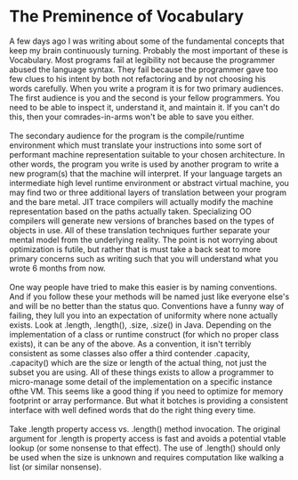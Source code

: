 The Preminence of Vocabulary
============================

A few days ago I was writing about some of the fundamental concepts that keep my brain continuously turning.  Probably the most important of these is Vocabulary. Most programs fail at legibility not because the programmer abused the language syntax. They fail because the programmer gave too few clues to his intent by both not refactoring and by not choosing his words carefully. When you write a program it is for two primary audiences. The first audience is you and the second is your fellow programmers. You need to be able to inspect it, understand it, and maintain it.  If you can&#39;t do this, then your comrades-in-arms won&#39;t be able to save you either. <br><br>The secondary audience for the program is the compile/runtime environment which must translate your instructions into some sort of performant machine representation suitable to your chosen architecture. In other words, the program you write is used by another program to write a new program(s) that the machine will interpret. If your language targets an intermediate high level runtime environment or abstract virtual machine, you may find two or three additional layers of translation between your program and the bare metal.  JIT trace compilers will actually modify the machine representation based on the paths actually taken. Specializing OO compilers will generate new versions of branches based on the types of objects in use. All of these translation techniques further separate your mental model from the underlying reality. The point is not worrying about optimization is futile, but rather that is must take a back seat to more primary concerns such as writing such that you will understand what you wrote 6 months from now.  <br><br>One way people have tried to make this easier is by naming conventions.  And if you follow these your methods will be named just like everyone else&#39;s and will be no better than the status quo. Conventions have a funny way of failing, they lull you into an expectation of uniformity where none actually exists. Look at .length, .length(), .size, .size() in Java. Depending on the implementation of a class or runtime construct (for which no proper class exists), it can be any of the above. As a convention, it isn&#39;t terribly consistent as some classes also offer a third contender .capacity, .capacity() which are the size or length of the actual thing, not just the subset you are using. All of these things exists to allow a programmer to micro-manage some detail of the implementation on a specific instance ofthe VM. This seems like a good thing if you need to optimize for memory footprint or array performance. But what it botches is providing a consistent interface with well defined words that do the right thing every time. <br><br>Take .length property access vs. .length() method invocation. The original argument for .length is property access is fast and avoids a potential vtable lookup (or some nonsense to that effect).  The use of .length() should only be used when the size is unknown and requires computation like walking a list (or similar nonsense). 
